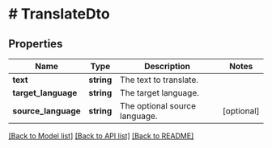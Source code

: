 # # TranslateDto

## Properties

Name | Type | Description | Notes
------------ | ------------- | ------------- | -------------
**text** | **string** | The text to translate. |
**target_language** | **string** | The target language. |
**source_language** | **string** | The optional source language. | [optional]

[[Back to Model list]](../../README.md#models) [[Back to API list]](../../README.md#endpoints) [[Back to README]](../../README.md)
